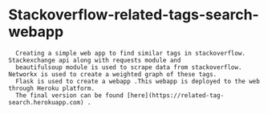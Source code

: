 # Stackoverflow-related-tags-search-webapp
      Creating a simple web app to find similar tags in stackoverflow. Stackexchange api along with requests module and 
      beautifulsoup module is used to scrape data from stackoverflow. Networkx is used to create a weighted graph of these tags.
      Flask is used to create a webapp .This webapp is deployed to the web through Heroku platform. 
      The final version can be found [here](https://related-tag-search.herokuapp.com) .
